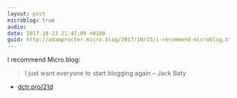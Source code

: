 ```yaml
---
layout: post
microblog: true
audio: 
date: 2017-10-23 21:47:09 +0100
guid: http://adamprocter.micro.blog/2017/10/23/i-recommend-microblog.html
---
```

I recommend Micro.blog:  

> I just want everyone to start blogging again – Jack Baty 

- [dctr.pro/21d](http://dctr.pro/21d)

